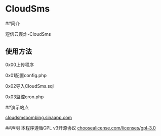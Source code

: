 CloudSms
===================================
##简介

短信云轰炸-CloudSms

## 使用方法

0x00上传程序

0x01配置config.php

0x02导入CloudSms.sql

0x03监控cron.php

##演示站点

[cloudsmsbombing.sinaapp.com](http://cloudsmsbombing.sinaapp.com/)

##声明
本程序遵循GPL v3开源协议
[choosealicense.com/licenses/gpl-3.0](http://choosealicense.com/licenses/gpl-3.0/)
